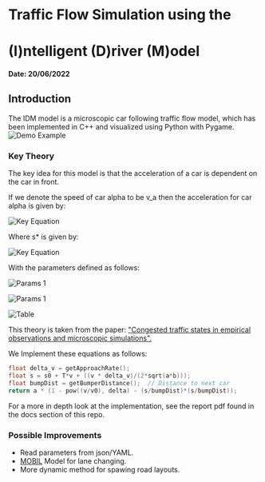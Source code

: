 # Traffic Flow Simulation using the

# (I)ntelligent (D)river (M)odel

#### Date: 20/06/2022

## Introduction
The IDM model is a microscopic car following traffic flow model, which has been
implemented in C++ and visualized using Python with Pygame.
![Demo Example](visual/images/devlog.gif)

### Key Theory

The key idea for this model is that the acceleration of a car is dependent on the car in front.

If we denote the speed of car alpha to be v_a then the acceleration for car alpha is given by:

![Key Equation](visual/images/key_equation.png)

Where s* is given by:

![Key Equation](visual/images/key_equation2.png)

With the parameters defined as follows:

![Params 1](visual/images/params1.png)

![Params 1](visual/images/params2.png)

![Table](visual/images/param_table.png)

This theory is taken from the paper:  ["Congested traffic states in empirical observations and microscopic simulations".](https://journals.aps.org/pre/abstract/10.1103/PhysRevE.62.1805)



We Implement these equations as follows:

```C++
float delta_v = getApproachRate();
float s = s0 + T*v + ((v * delta_v)/(2*sqrt(a*b)));
float bumpDist = getBumperDistance();  // Distance to next car
return a * (1 - pow((v/v0), delta) - (s/bumpDist)*(s/bumpDist));

```

For a more in depth look at the implementation, see the report pdf found in the docs section of this repo.

### Possible Improvements
- Read parameters from json/YAML.
- [MOBIL](https://traffic-simulation.de/info/info_MOBIL.html) Model for lane changing.
- More dynamic method for spawing road layouts.

